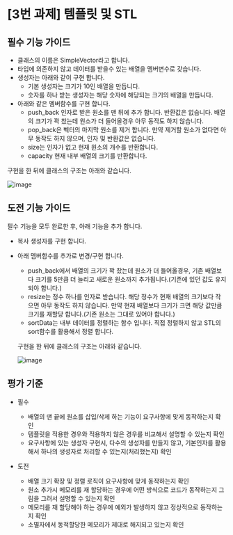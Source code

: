 # [3번 과제] 템플릿 및 STL 

## 필수 기능 가이드

- 클래스의 이름은 SimpleVector라고 합니다.
- 타입에 의존하지 않고 데이터를 받을수 있는 배열을 멤버변수로 갖습니다.
- 생성자는 아래와 같이 구현 합니다.
    - 기본 생성자는 크기가 10인 배열을 만듭니다.
    - 숫자를 하나 받는 생성자는 해당 숫자에 해당되는 크기의 배열을 만듭니다.
- 아래와 같은 멤버함수를 구현 합니다.
    - push_back  인자로 받은 원소를  맨 뒤에 추가 합니다. 반환값은 없습니다. 배열의 크기가 꽉 찼는데 원소가 더 들어올경우 아무 동작도 하지 않습니다.
    - pop_back은 벡터의 마지막 원소를 제거 합니다. 만약 제거할 원소가 없다면 아무 동작도 하지 않으며, 인자 및 반환값은 없습니다.
    - size는 인자가 없고 현재 원소의 개수를 반환합니다.
    - capacity 현재 내부 배열의 크기를 반환합니다.

구현을 한 뒤에 클래스의 구조는 아래와 같습니다.

![image](https://github.com/user-attachments/assets/f46fb825-8b6e-4537-96d3-bbf20baed04d)

## 도전 기능 가이드

필수 기능을 모두 완료한 후, 아래 기능을 추가 합니다.

- 복사 생성자를 구현 합니다.
- 아래 멤버함수를 추가로 변경/구현 합니다.
    - push_back에서 배열의 크기가 꽉 찼는데 원소가 더 들어올경우, 기존 배열보다 크기를 5만큼 더 늘리고 새로운 원소까지 추가됩니다.(기존에 있던 값도 유지되야 합니다.)
    - resize는 정수 하나를 인자로 받습니다.  해당 정수가 현재 배열의 크기보다 작으면 아무 동작도 하지 않습니다. 만약 현재 배열보다 크기가 크면 해당 값만큼 크기를 재할당 합니다.(기존 원소는 그대로 있어야 합니다.)
    - sortData는 내부 데이터를 정렬하는 함수 입니다. 직접 정렬하지 않고 STL의 sort함수를 활용해서 정렬 합니다.
    
    구현을 한 뒤에 클래스의 구조는 아래와 같습니다.

  ![image](https://github.com/user-attachments/assets/d1f9322f-2f16-4658-8288-c474c906a518)

## 평가 기준

- 필수
    - 배열의 맨 끝에 원소를 삽입/삭제 하는 기능이 요구사항에 맞게 동작하는지 확인
    - 템플릿을 적용한 경우와 적용하지 않은 경우를 비교해서 설명할 수 있는지 확인
    - 요구사항에 있는 생성자 구현시, 다수의 생성자를 만들지 않고, 기본인자를 활용해서 하나의 생성자로 처리할 수 있는지(처리했는지) 확인
- 도전
    - 배열 크기 확장 및 정렬 로직이 요구사항에 맞게 동작하는지 확인
    - 원소 추가시 메모리를 재 할당하는 경우에 어떤 방식으로 코드가 동작하는지 그림을 그려서 설명할 수 있는지 확인
    - 메모리를 재 할당해야 하는 경우에 예외가 발생하지 않고 정상적으로 동작하는지 확인
     - 소멸자에서 동적할당한 메모리가 제대로 해지되고 있는지 확인
 
  ##
